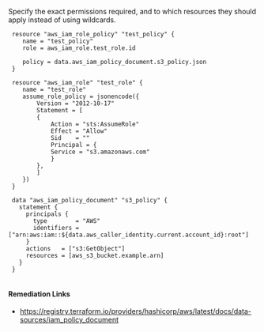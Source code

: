 
Specify the exact permissions required, and to which resources they should apply instead of using wildcards.

```hcl
 resource "aws_iam_role_policy" "test_policy" {
 	name = "test_policy"
 	role = aws_iam_role.test_role.id
 
 	policy = data.aws_iam_policy_document.s3_policy.json
 }
 
 resource "aws_iam_role" "test_role" {
 	name = "test_role"
 	assume_role_policy = jsonencode({
 		Version = "2012-10-17"
 		Statement = [
 		{
 			Action = "sts:AssumeRole"
 			Effect = "Allow"
 			Sid    = ""
 			Principal = {
 			Service = "s3.amazonaws.com"
 			}
 		},
 		]
 	})
 }
 
 data "aws_iam_policy_document" "s3_policy" {
   statement {
     principals {
       type        = "AWS"
       identifiers = ["arn:aws:iam::${data.aws_caller_identity.current.account_id}:root"]
     }
     actions   = ["s3:GetObject"]
     resources = [aws_s3_bucket.example.arn]
   }
 }
 
```

#### Remediation Links
 - https://registry.terraform.io/providers/hashicorp/aws/latest/docs/data-sources/iam_policy_document

